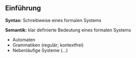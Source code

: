 
## Einführung
**Syntax:** Schreibweise eines formalen Systems

**Semantik:** klar definierte Bedeutung eines formalen
Systems

- Automaten
- Grammatiken (regulär; kontextfrei)
- Nebenläufige Systeme (...)